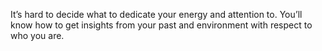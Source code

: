 It’s hard to decide what to dedicate your energy and attention to. You’ll know how to get insights from your past and environment with respect to who you are.
